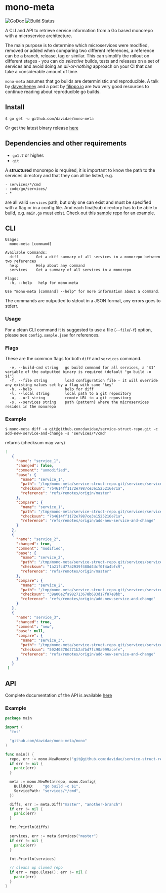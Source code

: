 # mono-meta
[![GoDoc](https://godoc.org/github.com/davidae/mono-meta/mono?status.svg)](https://godoc.org/github.com/davidae/mono-meta/mono)
[![Build Status](https://travis-ci.com/davidae/mono-meta.svg "Travis CI status")](https://travis-ci.com/davidae/mono-meta)

A CLI and API to retrieve service information from a Go based monorepo with a microservice architecture. 

The main purpose is to determine which microservices were modified, removed or added when comparing two different 
references, a reference can be a branch, release, tag or similar.
This can simplify the rollout on different stages - you can do _selective_ builds, tests and releases on a set of 
services and avoid doing an _all-or-nothing_ approach on your CI that can take a considerable amount of time. 

`mono-meta` assumes that go builds are deterministic and reproducible.
 A talk by [davecheney](https://go-talks.appspot.com/github.com/davecheney/presentations/reproducible-builds.slide#1) and 
a post by [filippo.io](https://blog.filippo.io/reproducing-go-binaries-byte-by-byte/) are two very good resources to continue 
reading about reproducible go builds.

## Install
```
$ go get -u github.com/davidae/mono-meta
```
Or get the latest binary release [here](https://github.com/davidae/mono-meta/releases)

## Dependencies and other requirements
* `go1.7` or higher.
* `git`

A **structured** monorepo is required, it is important to know the path to the services directory and that they can all be listed, e.g.
```
- services/*/cmd
- code/go/services/
- *
```
are all valid `services` path, but only one can exist and must be specified with a flag or in a config file. 
And each final/sub directory has to be able to build, e.g. `main.go` must exist. Check out this [sample repo](https://github.com/davidae/service-struct-repo) for an example.


## CLI
```
Usage:
  mono-meta [command]

Available Commands:
  diff        Get a diff summary of all services in a monorepo between two references
  help        Help about any command
  services    Get a summary of all services in a monorepo

Flags:
  -h, --help   help for mono-meta

Use "mono-meta [command] --help" for more information about a command.
```
The commands are outputted to stdout in a JSON format, any errors goes to stderr.

### Usage
For a clean CLI command it is suggested to use a file (`--file`/`-f`) option, please see `config.sample.json` for references.

### Flags
These are the common flags for both `diff` and `services` command.
```
  -e, --build-cmd string   go build command for all services, a '$1' variable of the outputted binary is required (default "go build -o $1")
  -f, --file string        load configuration file - it will override any existing values set by a flag with same "key"
  -h, --help               help for diff
  -l, --local string       local path to a git repository
  -u, --url string         remote URL to a git repository
  -s, --services string    path (pattern) where the microservices resides in the monorepo
```

### Example
```
$ mono-meta diff -u git@github.com:davidae/service-struct-repo.git -c add-new-service-and-change -s 'services/*/cmd'
```
returns (checksum may vary)
```json
[
   {
     "name": "service_1",
     "changed": false,
     "comment": "unmodified",
     "base": {
       "name": "service_1",
       "path": "/tmp/mono-meta/service-struct-repo.git/services/service_1/cmd/app",
       "checksum": "7b4614ff1172e7987ce3e1525216e71a",
       "reference": "refs/remotes/origin/master"
     },
     "compare": {
       "name": "service_1",
       "path": "/tmp/mono-meta/service-struct-repo.git/services/service_1/cmd/app",
       "checksum": "7b4614ff1172e7987ce3e1525216e71a",
       "reference": "refs/remotes/origin/add-new-service-and-change"
     }
   },
   {
     "name": "service_2",
     "changed": true,
     "comment": "modified",
     "base": {
       "name": "service_2",
       "path": "/tmp/mono-meta/service-struct-repo.git/services/service_2/cmd/app",
       "checksum": "1a21fcd77a2939f488d4dcf0f4a4bfc9",
       "reference": "refs/remotes/origin/master"
     },
     "compare": {
       "name": "service_2",
       "path": "/tmp/mono-meta/service-struct-repo.git/services/service_2/cmd/app",
       "checksum": "39a00e2fa982713678b683d17f87e8bb",
       "reference": "refs/remotes/origin/add-new-service-and-change"
     }
   },
   {
     "name": "service_3",
     "changed": true,
     "comment": "new",
     "base": null,
     "compare": {
       "name": "service_3",
       "path": "/tmp/mono-meta/service-struct-repo.git/services/service_3/cmd/app",
       "checksum": "50240378d271b2a7bd7fc90a999acefe",
       "reference": "refs/remotes/origin/add-new-service-and-change"
     }
   }
 ]
```

## API
Complete documentation of the API is available [here](https://godoc.org/github.com/davidae/mono-meta/mono)

### Example
```go
package main

import (
  "fmt"

  "github.com/davidae/mono-meta/mono"
)

func main() {
  repo, err := mono.NewRemote("git@github.com:davidae/service-struct-repo.git")
  if err != nil {
    panic(err)
  }

  meta := mono.NewMeta(repo, mono.Config{
    BuildCMD:    "go build -o $1",
    ServicePath: "services/*/cmd",
  })

  diffs, err := meta.Diff("master", "another-branch")
  if err != nil {
    panic(err)
  }

  fmt.Println(diffs)

  services, err := meta.Services("master")
  if err != nil {
    panic(err)
  }

  fmt.Println(services)

  // cleans up cloned repo
  if err = repo.Close(); err != nil {
    panic(err)
  }
}
```
